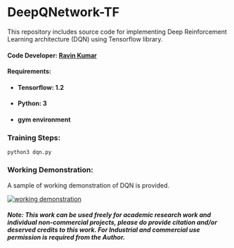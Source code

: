 # DeepQNetwork-TF
This repository includes source code for implementing Deep Reinforcement Learning architecture (DQN) using Tensorflow library.

#### Code Developer: [Ravin Kumar](https://mr-ravin.github.io)
#### Requirements:
- #### Tensorflow: 1.2
- #### Python: 3    
- #### gym environment

### Training Steps:
```python3
python3 dqn.py
```

### Working Demonstration:
A sample of working demonstration of DQN is provided.

[![working demonstration](https://github.com/mr-ravin/DeepQNetwork-TF/blob/master/game.gif)]()

##### Note: This work can be used freely for academic research work and individual non-commercial projects, please do provide citation and/or deserved credits to this work. For Industrial and commercial use permission is required from the Author.
